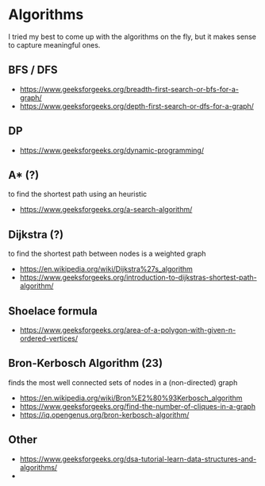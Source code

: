 # Algorithms

I tried my best to come up with the algorithms on the fly, but
it makes sense to capture meaningful ones. 


## BFS / DFS

- https://www.geeksforgeeks.org/breadth-first-search-or-bfs-for-a-graph/
- https://www.geeksforgeeks.org/depth-first-search-or-dfs-for-a-graph/


## DP

- https://www.geeksforgeeks.org/dynamic-programming/


## A* (?)

to find the shortest path using an heuristic

- https://www.geeksforgeeks.org/a-search-algorithm/


## Dijkstra (?)

to find the shortest path between nodes is a weighted graph

- https://en.wikipedia.org/wiki/Dijkstra%27s_algorithm
- https://www.geeksforgeeks.org/introduction-to-dijkstras-shortest-path-algorithm/


## Shoelace formula

- https://www.geeksforgeeks.org/area-of-a-polygon-with-given-n-ordered-vertices/


## Bron-Kerbosch Algorithm (23)

finds the most well connected sets of nodes in a (non-directed) graph

- https://en.wikipedia.org/wiki/Bron%E2%80%93Kerbosch_algorithm
- https://www.geeksforgeeks.org/find-the-number-of-cliques-in-a-graph
- https://iq.opengenus.org/bron-kerbosch-algorithm/


## Other

- https://www.geeksforgeeks.org/dsa-tutorial-learn-data-structures-and-algorithms/
- 